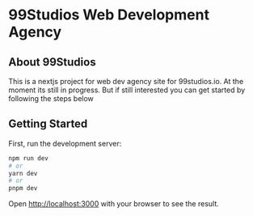 # 99Studios Web Development Agency

## About 99Studios
This is a nextjs project for web dev agency site for 99studios.io. 
At the moment its still in progress. But if still interested you can get started by following the steps below





## Getting Started

First, run the development server:

```bash
npm run dev
# or
yarn dev
# or
pnpm dev
```

Open [http://localhost:3000](http://localhost:3000) with your browser to see the result.



